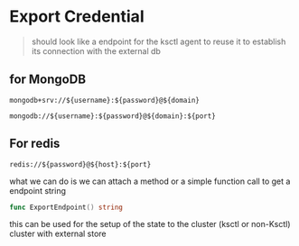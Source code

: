 # Export Credential

> should look like a endpoint for the ksctl agent to reuse it to establish its connection with the external db

## for MongoDB

```
mongodb+srv://${username}:${password}@${domain}
```

```
mongodb://${username}:${password}@${domain}:${port}
```

## For redis

```
redis://${password}@${host}:${port}
```

what we can do is we can attach a method or a simple function call to get a endpoint string
```go
func ExportEndpoint() string
```

this can be used for the setup of the state to the cluster (ksctl or non-Ksctl) cluster
with external store


